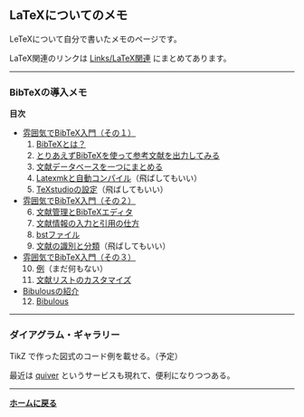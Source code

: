## **LaTeXについてのメモ**

LeTeXについて自分で書いたメモのページです。

LaTeX関連のリンクは <a href="/links#latex">Links/LaTeX関連</a> にまとめてあります。

---
### BibTeXの導入メモ

**目次**

- [雰囲気でBibTeX入門（その１）](/latex/bibtex1)
  <ol start="1">
    <li><a href="/latex/bibtex1#what_is_bibtex">BibTeXとは？</a></li>
    <li><a href="/latex/bibtex1#intro_bibtex">とりあえずBibTeXを使って参考文献を出力してみる</a></li>
    <li><a href="/latex/bibtex1#mktexlsr">文献データベースを一つにまとめる</a></li>
    <li><a href="/latex/bibtex1#latexmk">Latexmkと自動コンパイル</a>（飛ばしてもいい）</li>
    <li><a href="/latex/bibtex1#for_texstudio">TeXstudioの設定</a>（飛ばしてもいい）</li>
  </ol>
- [雰囲気でBibTeX入門（その２）](/latex/bibtex2)
  <ol start="6">
    <li><a href="/latex/bibtex2#jabref">文献管理とBibTeXエディタ</a></li>
    <li><a href="/latex/bibtex2#bib">文献情報の入力と引用の仕方</a></li>
    <li><a href="/latex/bibtex2#bst">bstファイル</a></li>
    <li><a href="/latex/bibtex2#indentifier">文献の識別と分類</a>（飛ばしてもいい）</li>
  </ol>
- [雰囲気でBibTeX入門（その３）](/latex/bibtex3)
  <ol start="10">
  <li><a href="/latex/bibtex3#examples">例</a>（まだ何もない）</li>
  <li><a href="/latex/bibtex3#custom">文献リストのカスタマイズ</a></li>
  </ol>
- [Bibulousの紹介](/latex/bibulous)
  <ol start="12">
  <li><a href="/latex/bibulous#bibulous">Bibulous</a></li>
  </ol>



---
### ダイアグラム・ギャラリー

TikZ で作った図式のコード例を載せる。（予定）

最近は [quiver](https://q.uiver.app/) というサービスも現れて、便利になりつつある。

---

**[ホームに戻る](/index)**